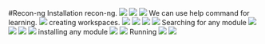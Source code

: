 #Recon-ng
Installation recon-ng.
![](2025-03-20_04-43.png)
![](Screenshot_2025-03-20_04-35-20.png)
![](Screenshot_2025-03-20_04-46-32.png)
We can use help command for learning.
![](Screenshot_2025-03-20_04-48-20.png)
creating workspaces.
![](Screenshot_2025-03-20_04-53-24.png)
![](Screenshot_2025-03-20_04-55-08.png)
![](Screenshot_2025-03-20_04-57-16.png)
![](Screenshot_2025-03-20_04-58-20.png)
Searching for any module
![](Screenshot_2025-03-20_05-04-32.png)
![](Screenshot_2025-03-20_08-28-06.png)
![](.Screenshot_2025-03-20_08-28-06.png)
![](Screenshot_2025-03-20_08-29-07.png)
installing any module 
![](Screenshot_2025-03-20_08-40-02.png)
![](Screenshot_2025-03-20_08-40-49.png)
Running
![](Screenshot_2025-03-20_08-43-16.png)
![](Screenshot_2025-03-20_08-44-56.png)
